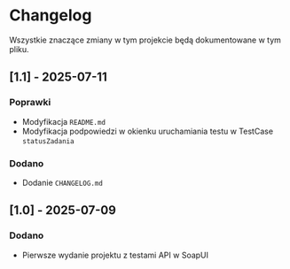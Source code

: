# Changelog

Wszystkie znaczące zmiany w tym projekcie będą dokumentowane w tym pliku.

## [1.1] - 2025-07-11
### Poprawki
- Modyfikacja `README.md`
- Modyfikacja podpowiedzi w okienku uruchamiania testu w TestCase `statusZadania`

### Dodano
- Dodanie `CHANGELOG.md`

## [1.0] - 2025-07-09
### Dodano
- Pierwsze wydanie projektu z testami API w SoapUI